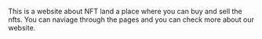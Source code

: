 This is a website about NFT land a place where you can buy and sell the nfts.
You can naviage through the pages and you can check more about our website.
